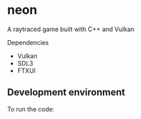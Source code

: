 # neon
A raytraced game built with C++ and Vulkan

Dependencies
- Vulkan
- SDL3
- FTXUI


## Development environment

To run the code:


